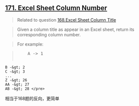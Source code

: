 ## [171. Excel Sheet Column Number](https://leetcode.com/problems/excel-sheet-column-number/)

>Related to question [168.Excel Sheet Column Title](https://leetcode.com/problems/excel-sheet-column-title/)

>Given a column title as appear in an Excel sheet, return its corresponding column number.

>For example:

><pre>    A -&gt; 1
    B -&gt; 2
    C -&gt; 3
    ...
    Z -&gt; 26
    AA -&gt; 27
    AB -&gt; 28 </pre>




相当于168题的反向，更简单


